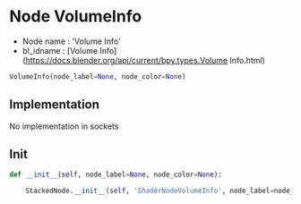 # Node VolumeInfo

- Node name : 'Volume Info'
- bl_idname : [Volume Info](https://docs.blender.org/api/current/bpy.types.Volume Info.html)


``` python
VolumeInfo(node_label=None, node_color=None)
```
## Implementation

No implementation in sockets

## Init

``` python
def __init__(self, node_label=None, node_color=None):

    StackedNode.__init__(self, 'ShaderNodeVolumeInfo', node_label=node_label, node_color=node_color)
```
